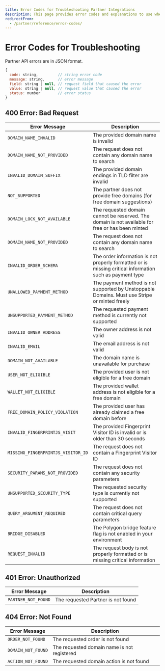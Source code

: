 ```yaml
---
title: Error Codes for Troubleshooting Partner Integrations
description: This page provides error codes and explanations to use when troubleshooting the partner API endpoints.
redirectFrom:
  - /partner/reference/error-codes/
---
```


# Error Codes for Troubleshooting

Partner API errors are in JSON format.

```javascript
{
  code: string,         // string error code
  message: string,      // error message
  field: string | null, // request field that caused the error
  value: string | null, // request value that caused the error
  status: number        // error status
}
```

## 400 Error: Bad Request

| Error Message                      | Description                                                                                             |
| ---------------------------------- | ------------------------------------------------------------------------------------------------------- |
| `DOMAIN_NAME_INVALID`              | The provided domain name is invalid                                                                     |
| `DOMAIN_NAME_NOT_PROVIDED`         | The request does not contain any domain name to search                                                  |
| `INVALID_DOMAIN_SUFFIX`            | The provided domain endings in TLD filter are invalid                                                   |
| `NOT_SUPPORTED`                    | The partner does not provide free domains (for free domain suggestions)                                 |
| `DOMAIN_LOCK_NOT_AVAILABLE`        | The requested domain cannot be reserved. The domain is not available for free or has been minted        |
| `DOMAIN_NAME_NOT_PROVIDED`         | The request does not contain any domain name to search                                                  |
| `INVALID_ORDER_SCHEMA`             | The order information is not properly formatted or is missing critical information such as payment type |
| `UNALLOWED_PAYMENT_METHOD`         | The payment method is not supported by Unstoppable Domains. Must use Stripe or minted freely            |
| `UNSUPPORTED_PAYMENT_METHOD`       | The requested payment method is currently not supported                                                 |
| `INVALID_OWNER_ADDRESS`            | The owner address is not valid                                                                          |
| `INVALID_EMAIL`                    | The email address is not valid                                                                          |
| `DOMAIN_NOT_AVAILABLE`             | The domain name is unavailable for purchase                                                             |
| `USER_NOT_ELIGIBLE`                | The provided user is not eligible for a free domain                                                     |
| `WALLET_NOT_ELIGIBLE`              | The provided wallet address is not eligible for a free domain                                           |
| `FREE_DOMAIN_POLICY_VIOLATION`     | The provided user has already claimed a free domain before                                              |
| `INVALID_FINGERPRINTJS_VISIT`      | The provided Fingerprint Visitor ID is invalid or is older than 30 seconds                              |
| `MISSING_FINGERPRINTJS_VISITOR_ID` | The request does not contain a Fingerprint Visitor ID                                                   |
| `SECURITY_PARAMS_NOT_PROVIDED`     | The request does not contain any security parameters                                                    |
| `UNSUPPORTED_SECURITY_TYPE`        | The requested security type is currently not supported                                                  |
| `QUERY_ARGUMENT_REQUIRED`          | The request does not contain critical query parameters                                                  |
| `BRIDGE_DISABLED`                  | The Polygon bridge feature flag is not enabled in your environment                                      |
| `REQUEST_INVALID`                  | The request body is not properly formatted or is missing critical information                           |

## 401 Error: Unauthorized

| Error Message       | Description                        |
| ------------------- | ---------------------------------- |
| `PARTNER_NOT_FOUND` | The requested Partner is not found |

## 404 Error: Not Found

| Error Message      | Description                                 |
| ------------------ | ------------------------------------------- |
| `ORDER_NOT_FOUND`  | The requested order is not found            |
| `DOMAIN_NOT_FOUND` | The requested domain name is not registered |
| `ACTION_NOT_FOUND` | The requested domain action is not found    |



